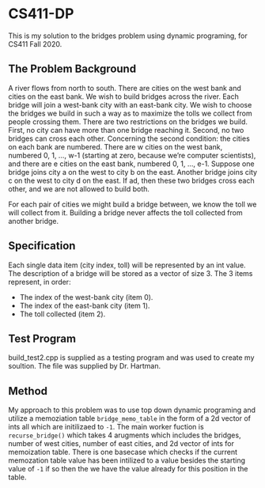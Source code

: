 # CS411-DP

This is my solution to the bridges problem using dynamic programing, for CS411 Fall 2020.

## The Problem Background

A river flows from north to south. There are cities on the west bank and
cities on the east bank. We wish to build bridges across the river. Each
bridge will join a west-bank city with an east-bank city. We wish to choose
the bridges we build in such a way as to maximize the tolls we collect from
people crossing them.
There are two restrictions on the bridges we build. First, no city can have
more than one bridge reaching it. Second, no two bridges can cross each
other.
Concerning the second condition: the cities on each bank are numbered.
There are w cities on the west bank, numbered 0, 1, …, w-1 (starting at
zero, because we’re computer scientists), and there are e cities on the east
bank, numbered 0, 1, …, e-1. Suppose one bridge joins city a on the west to
city b on the east. Another bridge joins city c on the west to city d on the
east. If a<c and b>d, then these two bridges cross each other, and we are
not allowed to build both.  

For each pair of cities we might build a bridge between, we know the toll we
will collect from it. Building a bridge never affects the toll collected from
another bridge.  

## Specification

Each single data item (city index, toll) will be represented by an int value.
The description of a bridge will be stored as a vector<int> of size 3.
The 3 items represent, in order:
 - The index of the west-bank city (item 0).
 - The index of the east-bank city (item 1).
 - The toll collected (item 2).

## Test Program

build_test2.cpp is supplied as a testing program and was used to create my soultion. The file was supplied by Dr. Hartman.

## Method

My approach to this problem was to use top down dynamic programing and utilize a memoziation table ``bridge_memo_table`` in the form of a 2d vector of ints all which are initilizaed to ``-1``. 
The main worker fuction is ``recurse_bridge()`` which takes 4 arugments which includes the bridges, number of west cities, number of east cities, and 2d vector of ints for memoization table. 
There is one basecase which checks if the current memozation table value has been intilized to a value besides the starting value of ``-1`` if so then the we have the value already for this position in the table. 

